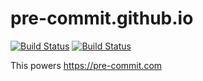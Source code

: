 pre-commit.github.io
====================

[![Build Status](https://dev.azure.com/asottile/asottile/_apis/build/status/pre-commit.pre-commit.github.io?branchName=master)](https://dev.azure.com/asottile/asottile/_build/latest?definitionId=58&branchName=master)
[![Build Status](https://github.com/pre-commit/pre-commit.github.io/workflows/deploy/badge.svg)](https://github.com/pre-commit/pre-commit.github.io/actions)

This powers https://pre-commit.com
